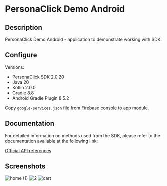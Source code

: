# PersonaClick Demo Android

## Description

PersonaClick Demo Android - application to demonstrate working with SDK.

## Configure

Versions:
- PersonaClick SDK 2.0.20
- Java 20
- Kotlin 2.0.0
- Gradle 8.8
- Android Gradle Plugin 8.5.2

Copy `google-services.json` file from [Firebase console](https://console.firebase.google.com/u/0/) to app module.

## Documentation

For detailed information on methods used from the SDK, please refer to the documentation available at the following link:

[Official API references](https://reference.api.personaclick.com/#introduction)

## Screenshots

![home (1)](https://github.com/user-attachments/assets/2d16d6f6-d821-442e-b850-1b6ed1b8dbf4)
![2](https://github.com/user-attachments/assets/b7994bb1-5aa0-4178-a257-bab0f740145b)
![cart](https://github.com/user-attachments/assets/37a21ca8-904b-4819-859f-93643968634a)
